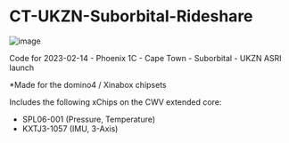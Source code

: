 # CT-UKZN-Suborbital-Rideshare
![image](https://user-images.githubusercontent.com/107643197/221375419-d97fc3f7-f874-4c50-b7d7-c1082380f069.png)

Code for 2023-02-14 - Phoenix 1C - Cape Town - Suborbital - UKZN ASRI launch

*Made for the domino4 / Xinabox chipsets

Includes the following xChips on the CWV extended core:
 - SPL06-001 (Pressure, Temperature)
 - KXTJ3-1057 (IMU, 3-Axis)
